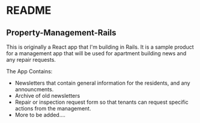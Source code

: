# README

## Property-Management-Rails

This is originally a React app that I'm building in Rails. It is a sample product for a management app
that will be used for apartment building news and any repair requests.

The App Contains:

- Newsletters that contain general information for the residents, and any announcments.
- Archive of old newsletters
- Repair or inspection request form so that tenants can request specific actions from the management.
- More to be added....
